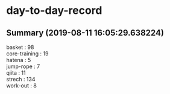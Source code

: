 # day-to-day-record  
## Summary  (2019-08-11 16:05:29.638224)  
basket : 98  
core-training : 19  
hatena : 5  
jump-rope : 7  
qiita : 11  
strech : 134  
work-out : 8  
